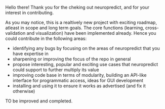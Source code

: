 Hello there! Thank you for the cheking out neuropredict, and for your interest in contributing. 

As you may notice, this is a realtively new project with exciting roadmap, atleast in scope and long term goals. The core functions (learning, cross-validation and visualization) have been implemented already. Hence you could contribute in the following areas:
 - identifying any bugs by focusing on the areas of neuropredict that you have expertise in
 - sharpening or improving the focus of the repo in general
 - propose interesting, popular and exciting use cases that neuropredict could support to further multiply its value
 - improving code base in terms of modularity, building an API-like interface for programmatic access, ideas for GUI development
 - installing and using it to ensure it works as advertised (and fix it otherwise)
 
 TO be improved and completed.
